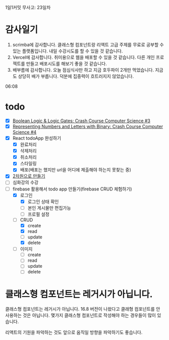1일1커밋 무사고: 23일차

# 감사일기

1. scrimba에 감사합니다. 클래스형 컴포넌트랑 리액트 고급 주제를 무료로 공부할 수 있는 플랫폼입니다. 내일 수강시도를 할 수 있을 것 같습니다.
2. Vercel에 감사합니다. 취미용으로 웹을 배포할 수 있을 것 같습니다. 다른 개인 프로젝트를 만들고 배포시도를 해보기 좋을 것 같습니다.
3. 배부름에 감사합니다. 오늘 점심식사만 하고 지금 호두파이 2개만 먹었습니다. 지금도 상당히 배가 부릅니다. 덕분에 집중력이 흐트러지지 않았습니다.

06:08

# todo

- [x] [Boolean Logic & Logic Gates: Crash Course Computer Science #3](https://www.youtube.com/watch?v=gI-qXk7XojA)
- [x] [Representing Numbers and Letters with Binary: Crash Course Computer Science #4](https://www.youtube.com/watch?v=1GSjbWt0c9M)
- [x] React todoApp 완성하기
  - [x] 완료처리
  - [x] 삭제처리
  - [x] 취소처리
  - [x] 스타일링
  - [x] 배포(배포는 했지만 url을 어디에 제출해야 하는지 못찾는 중)
- [x] [2차원으로 만들기](https://school.programmers.co.kr/learn/courses/30/lessons/120842)
- [ ] 심화강의 수강
- [ ] firebase 활용해서 todo app 만들기(firebase CRUD 체험하기)
  - [x] 로그인
    - [x] 로그인 상태 확인
    - [ ] 본인 게시물만 편집가능
    - [ ] 프로필 설정
  - [ ] CRUD
    - [x] create
    - [x] read
    - [ ] update
    - [x] delete
  - [ ] 이미지
    - [ ] create
    - [ ] read
    - [ ] update
    - [ ] delete

# 클래스형 컴포넌트는 레거시가 아닙니다.

클래스형 컴포넌트는 레거시가 아닙니다. 16.8 버전이 나왔다고 클래형 컴포넌트를 안 사용하는 것은 아닙니다. 몇가지 클래스형 컴포넌트로 작성해야 하는 경우들이 많이 있습니다.

리액트의 기원을 파악하는 것도 앞으로 움직일 방향을 파악하기도 좋습니다.
